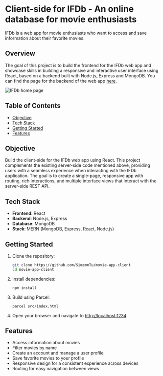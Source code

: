 # Client-side for IFDb - An online database for movie enthusiasts

IFDb is a web app for movie enthusiasts who want to access and save information about their favorite movies.

## Overview

The goal of this project is to build the frontend for the IFDb web app and showcase skills in building a responsive and interactive user interface using React, based on a backend built with Node.js, Express and MongoDB.
You can find the page for the backend of the web app [here](https://github.com/SimeonTu/movie-app).

![IFDb home page](https://i.imgur.com/3h6tbfG.png)

## Table of Contents

- [Objective](#objective)
- [Tech Stack](#tech-stack)
- [Getting Started](#getting-started)
- [Features](#features)

## Objective

Build the client-side for the IFDb web app using React. This project complements the existing server-side code mentioned above, providing users with a seamless experience when interacting with the IFDb application. The goal is to create a single-page, responsive app with routing, rich interactions, and multiple interface views that interact with the server-side REST API.

## Tech Stack

- **Frontend**: React
- **Backend**: Node.js, Express
- **Database**: MongoDB
- **Stack**: MERN (MongoDB, Express, React, Node.js)

## Getting Started

1. Clone the repository:

   ```bash
   git clone https://github.com/SimeonTu/movie-app-client
   cd movie-app-client
   ```

2. Install dependencies:

   ```bash
   npm install
   ```

3. Build using Parcel:

   ```bash
   parcel src/index.html
   ```

4. Open your browser and navigate to [http://localhost:1234](http://localhost:1234).

## Features

- Access information about movies
- Filter movies by name
- Create an account and manage a user profile
- Save favorite movies to your profile
- Responsive design for a consistent experience across devices
- Routing for easy navigation between views
